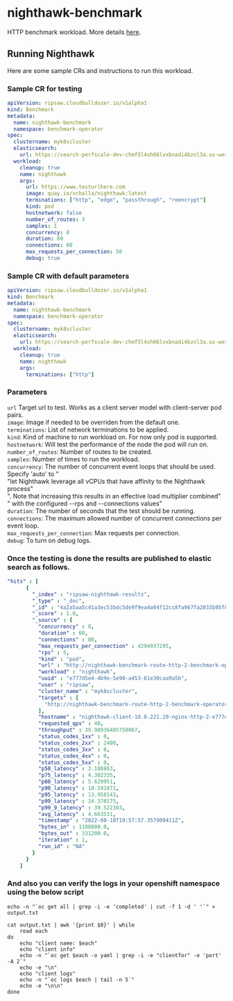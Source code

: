 nighthawk-benchmark
=========

HTTP benchmark workload. More details [here](https://github.com/envoyproxy/nighthawk).

## Running Nighthawk

Here are some sample CRs and instructions to run this workload.

### Sample CR for testing
```yaml
apiVersion: ripsaw.cloudbulldozer.io/v1alpha1
kind: Benchmark
metadata:
  name: nighthawk-benchmark
  namespace: benchmark-operator
spec:
  clustername: myk8scluster
  elasticsearch:
    url: https://search-perfscale-dev-chmf5l4sh66lvxbnadi4bznl3a.us-west-2.es.amazonaws.com:443
  workload:
    cleanup: true
    name: nighthawk
    args:
      url: https://www.testurlhere.com
      image: quay.io/vchalla/nighthawk:latest
      terminations: ["http", "edge", "passthrough", "reencrypt"]
      kind: pod
      hostnetwork: false
      number_of_routes: 3
      samples: 1
      concurrency: 8
      duration: 60
      connections: 80 
      max_requests_per_connection: 50
      debug: true
```
### Sample CR with default parameters
```yaml
apiVersion: ripsaw.cloudbulldozer.io/v1alpha1
kind: Benchmark
metadata:
  name: nighthawk-benchmark
  namespace: benchmark-operator
spec:
  clustername: myk8scluster
  elasticsearch:
    url: https://search-perfscale-dev-chmf5l4sh66lvxbnadi4bznl3a.us-west-2.es.amazonaws.com:443
  workload:
    cleanup: true
    name: nighthawk
    args:
      terminations: ["http"]
```

### Parameters
`url` Target url to test. Works as a client server model with client-server pod pairs.  
`image`: Image if needed to be overriden from the default one.   
`terminations`: List of network terminations to be applied.  
`kind`: Kind of machine to run workload on. For now only pod is supported.  
`hostnetwork`: Will test the performance of the node the pod will run on.   
`number_of_routes`: Number of routes to be created.   
`samples`: Number of times to run the workload.  
`concurrency`:  The number of concurrent event loops that should be used. Specify 'auto' to "\
                "let Nighthawk leverage all vCPUs that have affinity to the Nighthawk process"\
                ". Note that increasing this results in an effective load multiplier combined"\
                " with the configured --rps and --connections values"   
`duration`: The number of seconds that the test should be running.  
`connections`: The maximum allowed number of concurrent connections per event loop.   
`max_requests_per_connection`: Max requests per connection.  
`debug`: To turn on debug logs.   

### Once the testing is done the results are published to elastic search as follows.
```yaml
"hits" : [
      {
        "_index" : "ripsaw-nighthawk-results",
        "_type" : "_doc",
        "_id" : "4a2a5aa5c41a3ec53bdc5de9f9ea4a04f12cc8fa967fa2033b95f82e2ae356f0",
        "_score" : 1.0,
        "_source" : {
          "concurrency" : 8,
          "duration" : 60,
          "connections" : 80,
          "max_requests_per_connection" : 4294937295,
          "rps" : 5,
          "kind" : "pod",
          "url" : "http://nighthawk-benchmark-route-http-2-benchmark-operator.apps.vchalla-perfscale.perfscale.devcluster.openshift.com",
          "workload" : "nighthawk",
          "uuid" : "e777d5e4-4b9e-5e90-a453-61e30caa9a5b",
          "user" : "ripsaw",
          "cluster_name" : "myk8scluster",
          "targets" : [
            "http://nighthawk-benchmark-route-http-2-benchmark-operator.apps.vchalla-perfscale.perfscale.devcluster.openshift.com"
          ],
          "hostname" : "nighthawk-client-10.0.221.20-nginx-http-2-e777d5e4-pmxvt",
          "requested_qps" : 40,
          "throughput" : 39.98936405750067,
          "status_codes_1xx" : 0,
          "status_codes_2xx" : 2400,
          "status_codes_3xx" : 0,
          "status_codes_4xx" : 0,
          "status_codes_5xx" : 0,
          "p50_latency" : 3.188863,
          "p75_latency" : 4.302335,
          "p80_latency" : 5.629951,
          "p90_latency" : 10.191871,
          "p95_latency" : 13.958143,
          "p99_latency" : 24.370175,
          "p99_9_latency" : 39.522303,
          "avg_latency" : 4.663531,
          "timestamp" : "2022-08-18T19:57:57.357909411Z",
          "bytes_in" : 1108800.0,
          "bytes_out" : 331200.0,
          "iteration" : 1,
          "run_id" : "NA"
        }
      }
    ]
```
### And also you can verify the logs in your openshift namespace using the below script
```
echo -n "`oc get all | grep -i -e 'completed' | cut -f 1 -d ' '`" > output.txt

cat output.txt | awk '{print $0}' | while
	read each
do
	echo "client name: $each"
	echo "client info"
	echo -n "`oc get $each -o yaml | grep -i -e "clientfor" -e 'port' -A 2`"
	echo -e "\n"
	echo "client logs"
	echo -n "`oc logs $each | tail -n 5`"
	echo -e "\n\n"
done
```